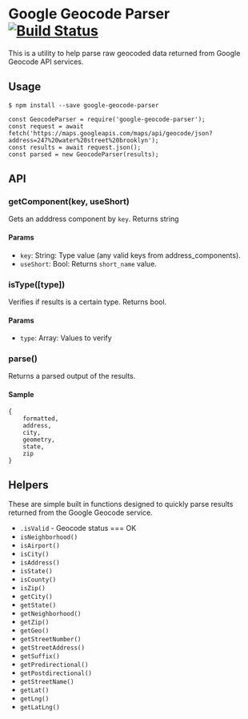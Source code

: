 # Google Geocode Parser [![Build Status](https://travis-ci.org/seripap/Google-Geocode-Parser.svg?branch=master)](https://travis-ci.org/seripap/Google-Geocode-Parser)

This is a utility to help parse raw geocoded data returned from Google Geocode API services.

## Usage

```
$ npm install --save google-geocode-parser
```

```
const GeocodeParser = require('google-geocode-parser');
const request = await fetch('https://maps.googleapis.com/maps/api/geocode/json?address=247%20water%20street%20brooklyn');
const results = await request.json();
const parsed = new GeocodeParser(results);
```

## API

### getComponent(key, useShort)

Gets an adddress component by `key`. Returns string

#### Params

- `key`: String: Type value (any valid keys from address_components).
- `useShort`: Bool: Returns `short_name` value.

### isType([type])

Verifies if results is a certain type. Returns bool.

#### Params

- `type`: Array: Values to verify

### parse()

Returns a parsed output of the results.

#### Sample

```
{
    formatted,
    address,
    city,
    geometry,
    state,
    zip
}
```

## Helpers

These are simple built in functions designed to quickly parse results returned from the Google Geocode service.

- `.isValid` - Geocode status === OK
- `isNeighborhood()`
- `isAirport()`
- `isCity()`
- `isAddress()`
- `isState()`
- `isCounty()`
- `isZip()` 
- `getCity()`
- `getState()`
- `getNeighborhood()`
- `getZip()`
- `getGeo()`
- `getStreetNumber()`
- `getStreetAddress()`
- `getSuffix()`
- `getPredirectional()`
- `getPostdirectional()`
- `getStreetName()`
- `getLat()`
- `getLng()`
- `getLatLng()`
